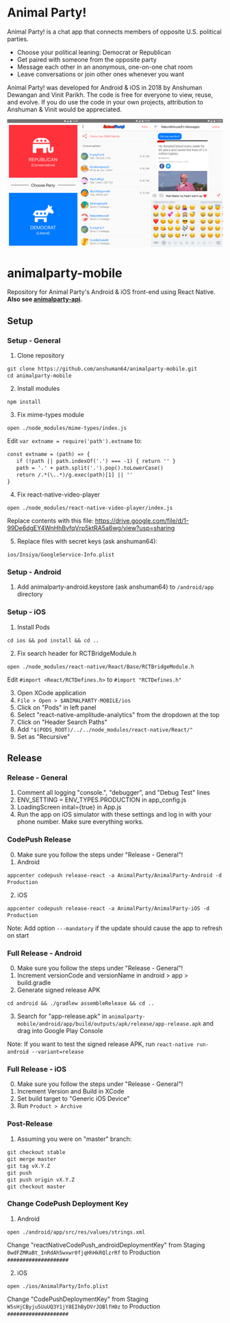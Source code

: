 # Animal Party!
Animal Party! is a chat app that connects members of opposite U.S. political parties.

* Choose your political leaning: Democrat or Republican
* Get paired with someone from the opposite party
* Message each other in an anonymous, one-on-one chat room
* Leave conversations or join other ones whenever you want

Animal Party! was developed for Android & iOS in 2018 by Anshuman Dewangan and Vinit Parikh. The code is free for everyone to view, reuse, and evolve. If you do use the code in your own projects, attribution to Anshuman & Vinit would be appreciated.

![Alt](AnimalParty-Screenshots.png)

# animalparty-mobile
Repository for Animal Party's Android & iOS front-end using React Native. **Also see [animalparty-api](https://github.com/anshuman64/animalparty-api).**

## Setup
### Setup - General
1. Clone repository
````
git clone https://github.com/anshuman64/animalparty-mobile.git
cd animalparty-mobile
````

2. Install modules
````
npm install
````

3. Fix mime-types module
````
open ./node_modules/mime-types/index.js
````
Edit ````var extname = require('path').extname```` to:
````
const extname = (path) => {
   if (!path || path.indexOf('.') === -1) { return '' }
   path = '.' + path.split('.').pop().toLowerCase()
   return /.*(\..*)/g.exec(path)[1] || ''
}
````

4. Fix react-native-video-player
````
open ./node_modules/react-native-video-player/index.js
````
Replace contents with this file: https://drive.google.com/file/d/1-99De6dgEY4WnHhBvfqVrp5ktRA5a6wg/view?usp=sharing

5. Replace files with secret keys (ask anshuman64):
````
ios/Insiya/GoogleService-Info.plist
````

### Setup - Android
1. Add animalparty-android.keystore (ask anshuman64) to ````/android/app```` directory

### Setup - iOS
1. Install Pods
````
cd ios && pod install && cd ..
````

2. Fix search header for RCTBridgeModule.h
````
open ./node_modules/react-native/React/Base/RCTBridgeModule.h
````
Edit ````#import <React/RCTDefines.h>```` to ````#import "RCTDefines.h" ````

3. Open XCode application
4. ````File > Open > $ANIMALPARTY-MOBILE/ios````
5. Click on "Pods" in left panel
6. Select "react-native-amplitude-analytics" from the dropdown at the top
7. Click on "Header Search Paths"
8. Add ````"$(PODS_ROOT)/../../node_modules/react-native/React/"````
9. Set as "Recursive"


## Release
### Release - General
1. Comment all logging "console.", "debugger", and "Debug Test" lines
2. ENV_SETTING = ENV_TYPES.PRODUCTION in app_config.js
3. LoadingScreen inital={true} in App.js
4. Run the app on iOS simulator with these settings and log in with your phone number. Make sure everything works.

### CodePush Release
0. Make sure you follow the steps under "Release - General"!
1. Android
````
appcenter codepush release-react -a AnimalParty/AnimalParty-Android -d Production
````

2. iOS
````
appcenter codepush release-react -a AnimalParty/AnimalParty-iOS -d Production
````
Note: Add option ````---mandatory```` if the update should cause the app to refresh on start

### Full Release - Android
0. Make sure you follow the steps under "Release - General"!
1. Increment versionCode and versionName in android > app > build.gradle
2. Generate signed release APK
````
cd android && ./gradlew assembleRelease && cd ..
````
3. Search for "app-release.apk" in ````animalparty-mobile/android/app/build/outputs/apk/release/app-release.apk```` and drag into Google Play Console

Note: If you want to test the signed release APK, run ````react-native run-android --variant=release````

### Full Release - iOS
0. Make sure you follow the steps under "Release - General"!
1. Increment Version and Build in XCode
2. Set build target to "Generic iOS Device"
3. Run ````Product > Archive````

### Post-Release
1. Assuming you were on "master" branch:
````
git checkout stable
git merge master
git tag vX.Y.Z
git push
git push origin vX.Y.Z
git checkout master
````

### Change CodePush Deployment Key
1. Android
````
open ./android/app/src/res/values/strings.xml
````
Change "reactNativeCodePush_androidDeploymentKey" from Staging ````0wdFZMRaBt_InRdAh5wxwr0fjqHhHkRQlzrRf```` to Production ````####################````

2. iOS
````
open ./ios/AnimalParty/Info.plist
````
Change "CodePushDeploymentKey" from Staging ````W5sHjCByju5UuUQ3Y1jY8EIhByDVrJOBlfH0z```` to Production ````####################````

